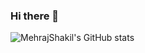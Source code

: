 ### Hi there 👋


![MehrajShakil's GitHub stats](https://github-readme-stats.vercel.app/api?username=MehrajShakil&show_icons=true&theme=synthwave)


